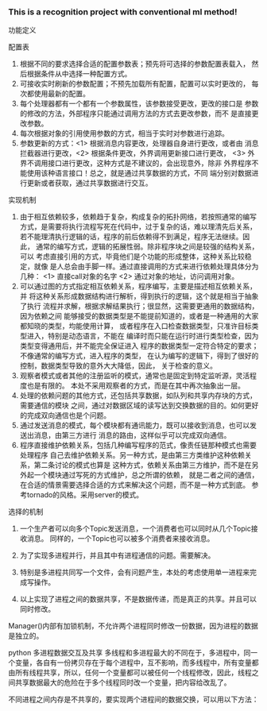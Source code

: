 ### This is a recognition project with conventional ml method!
功能定义

配置表
1. 根据不同的要求选择合适的配置参数表；预先将可选择的参数配置表载入，
   然后根据条件从中选择一种配置方式。
2. 可接收实时刷新的参数配置；不预先加载所有配置，配置可以实时更改的，
   每次都使用最新的配置。
3. 每个处理器都有一个都有一个参数属性，该参数接受更改，更改的接口是
   参数的修改的方法，外部程序只能通过调用方法的方式去更改参数，而不
   是直接更改参数。
4. 每次根据对象的引用使用参数的方式，相当于实时对参数进行追踪。
5. 参数更新的方式：<1> 根据消息内容更改，处理器自身进行更改，或者由
   消息拦截器进行更改，<2> 根据条件更改，外界调用更新接口进行更改，
   <3> 外界不调用接口进行更改，这种方式是不建议的，会出现意外，除非
   外界程序不能使用该种语言接口！总之，就是通过共享数据的方式，不同
   端分别对数据进行更新或者获取，通过共享数据进行交互。
   
实现机制
1. 由于相互依赖较多，依赖趋于复杂，构成复杂的拓扑网络，若按照通常的编写
   方式，是需要将执行流程写死在代码中，过于复杂的话，难以理清先后关系，
   若不能理清执行逻辑的话，程序的前后依赖得不到满足，程序无法继续。因此，
   通常的编写方式，逻辑的拓展性弱。除非程序块之间是较强的结构关系，可以
   考虑直接引用的方式，毕竟他们是个功能的形成整体，这种关系比较稳定，就像
   是人总会由手脚一样。通过直接调用的方式来进行依赖处理具体分为几种：
   <1> 直接call对象的名字 <2> 通过对象的地址，访问调用对象。
2. 可以通过图的方式指定相互依赖关系，程序编写，主要是描述相互依赖关系，并
   将这种关系形成数据结构进行解析，得到执行的逻辑，这个就是相当于抽象了执行
   流程并求解，根据求解结果执行；很显然，这需要更通用的数据结构，因为依赖之间
   能够接受的数据类型是不能提前知道的，或者是一种通用的大家都知晓的类型，均能使用计算，
   或者程序在入口检查数据类型，只准许目标类型进入，特别是动态语言，不能在
   编译时而只能在运行时进行类型检查，因为类型变得通用后，并不能完全保证进入
   程序的数据类型一定符合特定的要求；不像通常的编写方式，进入程序的类型，
   在认为编写的逻辑下，得到了很好的控制，数据类型导致的意外大大降低，因此，
   关于检查的意义。
3. 观察者模式或者其他的注册监听的模式，通常也是固定到特定监听源，灵活程度也是有限的。
   本处不采用观察者的方式，而是在其中再次抽象出一层。
4. 处理的依赖问题的其他方式，还包括共享数据，如队列和共享内存块的方式，需要通信的模块
   之间，通过对数据区域的读写达到交换数据的目的。如何更好的完成双向通信也是个问题。
5. 通过发送消息的模式，每个模块都有通讯能力，既可以接收到消息，也可以发送出消息，由第三方进行
   消息的路由，这样似乎可以完成双向通信。
6. 程序直接维护依赖关系，包括几种编写程序的范式，像责任链那种模式也需要处理程序
   自己去维护依赖关系。另一种方式，是由第三方类维护这种依赖关系，第二条讨论的模式也算是
   这种方式，依赖关系由第三方维护，而不是在另外起一个模块通过写死的方式维护，总之所谓的依赖，
   就是二者之间的通信，在合适的情景需要选择合适的方式来解决这个问题，而不是一种方式到底。
   参考tornado的风格。采用server的模式。

选择的机制
1. 一个生产者可以向多个Topic发送消息，一个消费者也可以同时从几个Topic接收消息。
   同样的，一个Topic也可以被多个消费者来接收消息。

2. 为了实现多进程并行，并且其中有进程通信的问题。需要解决。
3. 特别是多进程共同写一个文件，会有问题产生，本处的考虑使用单一进程来完成写操作。
4. 以上实现了进程之间的数据共享，不是数据传递，而是真正的共享。并且可以同时修改。

Manager()内部有加锁机制，不允许两个进程同时修改一份数据，因为进程的数据是独立的。

python 多进程数据交互及共享
多线程和多进程最大的不同在于，多进程中，同一个变量，各自有一份拷贝存在于每个进程中，互不影响，而多线程中，所有变量都由所有线程共享，所以，任何一个变量都可以被任何一个线程修改，因此，线程之间共享数据最大的危险在于多个线程同时改一个变量，把内容给改乱了。

不同进程之间内存是不共享的，要实现两个进程间的数据交换，可以用以下方法：
